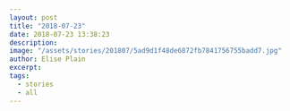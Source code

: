 ```yaml
---
layout: post
title: "2018-07-23"
date: 2018-07-23 13:38:23
description: 
image: "/assets/stories/201807/5ad9d1f48de6872fb7841756755badd7.jpg"
author: Elise Plain
excerpt: 
tags: 
  - stories
  - all
---
```



<p></p>
